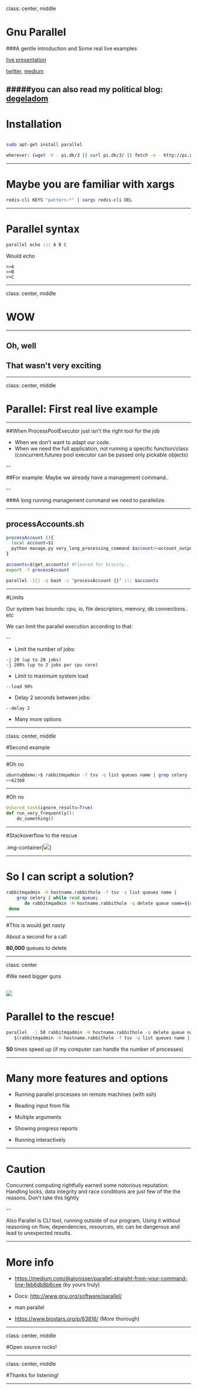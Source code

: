 class: center, middle

# Gnu Parallel

###A gentle introduction and Some real live examples

[live presentation](http://alonisser.github.io/Introduction-bash-parallel) <br/>

[twitter](alonisser@twitter.com), [medium](https://medium.com/@alonisser/)

#####you can also read my political blog: [degeladom](https://degeladom.wordpress.com)
---

# Installation

```bash

sudo apt-get install parallel

wherever: (wget -O - pi.dk/3 || curl pi.dk/3/ || fetch -o - http://pi.dk/3) | bash
```
---

# Maybe you are familiar with xargs

```bash
redis-cli KEYS "pattern:*" | xargs redis-cli DEL
```

---

# Parallel syntax

```bash
parallel echo ::: A B C
```
Would echo

```
>>A
>>B
>>C
```
---
class: center, middle

# WOW

---

## Oh, well
## That wasn't very exciting

---

class: center, middle

# Parallel: First real live example

---

##When ProcessPoolExecutor just isn’t the right tool for the job 

* When we don’t want to adapt our code. 
* When we need the full application, not running a specific function/class (concurrent.futures pool executor can be passed only pickable objects)

--

##For example: Maybe we already have a management command..

--

###A long running management command we need to parallelize.

---

## processAccounts.sh

```bash
processAccount (){
  local account=$1
  python manage.py very_long_processing_command $account>>account_output_$account.txt 2>&1
}

accounts=$(get_accounts) #Cleared for bravity..
export -f processAccount

parallel -I{} -q bash -c ‘processAccount {}’ ::: $accounts
```

---

#Limits

Our system has bounds: cpu, io, file descriptors,  memory, db connections.. etc

We can limit the parallel execution according to that:

--

* Limit the number of jobs:

```
-j 20 (up to 20 jobs)
-j 200% (up to 2 jobs per cpu core)
```
* Limit to maximum system load
 ```
--load 90%
```
* Delay 2 seconds between jobs:
```
--delay 2
```

* Many more options

---

class: center, middle

#Second example

---

#Oh no

```bash
ubuntu@demo:~$ rabbitmqadmin -f tsv -q list queues name | grep celery |wc -l 
>>62360

```

---

#Oh no

```python
@shared_task(ignore_results=True)
def run_very_frequently():
    do_something()

```


---

#Stackoverflow to the rescue

.img-container[![](rabbit.png)]

---

# So I can script a solution?

```bash
rabbitmqadmin -H hostname.rabbithole -f tsv -q list queues name | 
    grep celery | while read queue;
       do rabbitmqadmin -H hostname.rabbithole -q delete queue name=${queue};
 done
 ```
 
---
 
#This is would get nasty
 
 About a second for a call
 
  
 **60,000** queues to delete
 
---

class: center

#We need bigger guns

![](biggerguns.jpg)
---
 
# Parallel to the rescue!
 
 ```bash
 parallel  -j 50 rabbitmqadmin -H hostname.rabbithole -q delete queue name={} ::: 
    $(rabbitmqadmin -H hostname.rabbithole -f tsv -q list queues name | grep celery)
 ```
 
 **50** times speed up (if my computer can handle the number of processes)
 
---
 
# Many more features and options

 * Running parallel processes on remote machines (with ssh)

 * Reading input from file

 * Multiple arguments

 * Showing progress reports

 * Running interactively

---

# Caution

Concurrent computing rightfully earned some notorious reputation: Handling locks, data integrity and race conditions are just few of the the reasons. Don’t take this lightly

--

Also Parallel is CLI tool, running outside of our program, Using it without reasoning on flow, dependencies, resources, etc can be dangerous and lead to unexpected results.

---

# More info

* https://medium.com/@alonisser/parallel-straight-from-your-command-line-feb6db8b6cee (by yours truly)
* Docs: http://www.gnu.org/software/parallel/

* man parallel
* https://www.biostars.org/p/63816/ (More thorough) 

---

class: center, middle

#Open source rocks!

---

class: center, middle

#Thanks for listening!

---

